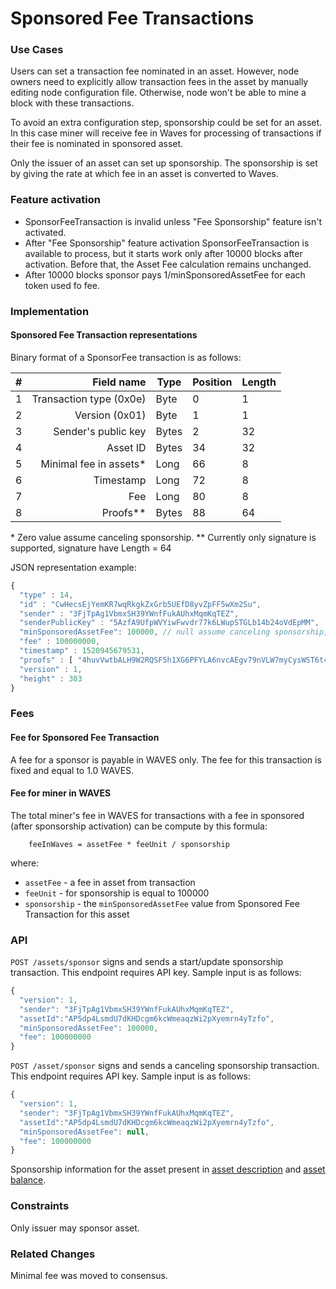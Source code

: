 # Sponsored Fee Transactions

### Use Cases

Users can set a transaction fee nominated in an asset. However, node owners need to explicitly allow transaction fees in the asset by manually editing node configuration file. Otherwise, node won't be able to mine a block with these transactions.

To avoid an extra configuration step, sponsorship could be set for an asset. In this case miner will receive fee in Waves for processing of transactions if their fee is nominated in sponsored asset.

Only the issuer of an asset can set up sponsorship. The sponsorship is set by giving the rate at which fee in an asset is converted to Waves.

### Feature activation

* SponsorFeeTransaction is invalid unless "Fee Sponsorship" feature isn't activated.
* After "Fee Sponsorship" feature activation SponsorFeeTransaction is available to process, but it starts work only after 10000 blocks after activation. Before that, the Asset Fee calculation remains unchanged.
* After 10000 blocks sponsor pays 1/minSponsoredAssetFee for each token used fo fee.

### Implementation

#### Sponsored Fee Transaction representations

Binary format of a SponsorFee transaction is as follows:

| \# | Field name | Type | Position | Length |
| --- | ---: | --- | --- | --- |
| 1 | Transaction type (0x0e) | Byte | 0 | 1 |
| 2 | Version (0x01) |  Byte | 1 | 1 | 
| 3 | Sender's public key | Bytes | 2 | 32 |
| 4 | Asset ID | Bytes | 34 | 32 |
| 5 | Minimal fee in assets\* | Long | 66 | 8 | 
| 6 | Timestamp | Long | 72 | 8 |
| 7 | Fee | Long | 80 | 8 |
| 8 | Proofs\*\* | Bytes | 88 | 64 | 

\* Zero value assume canceling sponsorship.
\*\* Currently only signature is supported, signature have Length = 64

JSON representation example:

```js
{
  "type" : 14,
  "id" : "CwHecsEjYemKR7wqRkgkZxGrb5UEfD8yvZpFF5wXm2Su",
  "sender" : "3FjTpAg1VbmxSH39YWnfFukAUhxMqmKqTEZ",
  "senderPublicKey" : "5AzfA9UfpWVYiwFwvdr77k6LWupSTGLb14b24oVdEpMM",
  "minSponsoredAssetFee": 100000, // null assume canceling sponsorship, number - minimum amount assets require to fee.
  "fee" : 100000000,
  "timestamp" : 1520945679531,
  "proofs" : [ "4huvVwtbALH9W2RQSF5h1XG6PFYLA6nvcAEgv79nVLW7myCysWST6t4wsCqhLCSGoc5zeLxG6MEHpcnB6DPy3XWr" ],
  "version" : 1,
  "height" : 303
}
```

### Fees

#### Fee for Sponsored Fee Transaction
A fee for a sponsor is payable in WAVES only. The fee for this transaction is fixed and equal to 1.0 WAVES.

#### Fee for miner in WAVES
The total miner's fee in WAVES for transactions with a fee in sponsored (after sponsorship activation) can be compute by this formula:
```
    feeInWaves = assetFee * feeUnit / sponsorship
```
where: 
* `assetFee` - a fee in asset from transaction
* `feeUnit` - for sponsorship is equal to 100000
* `sponsorship` - the `minSponsoredAssetFee` value from Sponsored Fee Transaction for this asset 

### API

`POST /assets/sponsor` signs and sends a start/update sponsorship transaction. This endpoint requires API key. Sample input is as follows:

```js
{
  "version": 1,
  "sender": "3FjTpAg1VbmxSH39YWnfFukAUhxMqmKqTEZ",
  "assetId":"AP5dp4LsmdU7dKHDcgm6kcWmeaqzWi2pXyemrn4yTzfo",
  "minSponsoredAssetFee": 100000,
  "fee": 100000000
}
```

`POST /asset/sponsor` signs and sends a canceling sponsorship transaction. This endpoint requires API key. Sample input is as follows:

```js
{
  "version": 1,
  "sender": "3FjTpAg1VbmxSH39YWnfFukAUhxMqmKqTEZ",
  "assetId":"AP5dp4LsmdU7dKHDcgm6kcWmeaqzWi2pXyemrn4yTzfo",
  "minSponsoredAssetFee": null,
  "fee": 100000000
}
```

Sponsorship information for the asset present in [asset description](/development-and-api/waves-node-rest-api/asset-transactions/public-functions.md#get-assetsdetailsassetid) and [asset balance](/development-and-api/waves-node-rest-api/asset-transactions/public-functions.md#get-assetsbalanceaddress).

### Constraints

Only issuer may sponsor asset.

### Related Changes

Minimal fee was moved to consensus.

